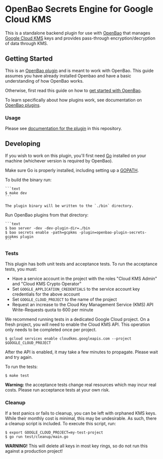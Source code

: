 # OpenBao Secrets Engine for Google Cloud KMS



This is a standalone backend plugin for use with [OpenBao](https://www.github.com/openbao/openbao) that manages [Google Cloud
KMS][kms] keys and provides pass-through encryption/decryption of data through
KMS.

## Getting Started

This is an [OpenBao plugin](https://openbao.org/docs/plugins/)
and is meant to work with OpenBao. This guide assumes you have already installed Openbao
and have a basic understanding of how OpenBao works.

Otherwise, first read this guide on how to [get started with
OpenBao](https://openbao.org/docs/get-started/developer-qs/).

To learn specifically about how plugins work, see documentation on [OpenBao plugins](https://openbao.org/docs/plugins/).

### Usage

Please see [documentation for the plugin](./docs/index.md) in this repository.

## Developing

If you wish to work on this plugin, you'll first need [Go](https://www.golang.org)
installed on your machine (whichever version is required by OpenBao).

Make sure Go is properly installed, including setting up a [GOPATH](https://golang.org/doc/code.html#GOPATH).

To build the binary run:

    ```text
    $ make dev
    ```

    The plugin binary will be written to the `./bin` directory.

Run OpenBao plugins from that directory:

    ```text
    $ bao server -dev -dev-plugin-dir=./bin
    $ bao secrets enable -path=gcpkms -plugin=openbao-plugin-secrets-gcpkms plugin
    ```

### Tests

This plugin has both unit tests and acceptance tests. To run the acceptance
tests, you must:

- Have a service account in the project with the roles "Cloud KMS Admin" and "Cloud KMS Crypto Operator"
- Set `GOOGLE_APPLICATION_CREDENTIALS` to the service account key credentials for the above account
- Set `GOOGLE_CLOUD_PROJECT` to the name of the project
- Request an increase to the Cloud Key Management Service (KMS) API Write-Requests quota to 600 per minute

We recommend running tests in a dedicated Google Cloud project. On a fresh
project, you will need to enable the Cloud KMS API. This operation only needs to
be completed once per project.

```text
$ gcloud services enable cloudkms.googleapis.com --project $GOOGLE_CLOUD_PROJECT
```

After the API is enabled, it may take a few minutes to propagate. Please wait
and try again.

To run the tests:

```text
$ make test
```

**Warning:** the acceptance tests change real resources which may incur real
costs. Please run acceptance tests at your own risk.

### Cleanup

If a test panics or fails to cleanup, you can be left with orphaned KMS keys.
While their monthly cost is minimal, this may be undesirable. As such, there a
cleanup script is included. To execute this script, run:

```text
$ export GOOGLE_CLOUD_PROJECT=my-test-project
$ go run test/cleanup/main.go
```

**WARNING!** This will delete all keys in most key rings, so do not run this
against a production project!

[kms]: https://cloud.google.com/kms

